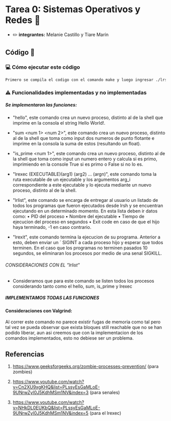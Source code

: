 # Tarea 0: Sistemas Operativos y Redes :construction:

* :pencil2: **integrantes:** Melanie Castillo y Tiare Marín

## Código :symbols:

### :computer: Cómo ejecutar este código

```bash
Primero se compila el codigo con el comando make y luego ingresar ./lrsh que es nuestro ejecutable
```

### :warning: Funcionalidades implementadas y no implementadas

##### Se implementaron las funciones:
* "hello", este comando crea un nuevo proceso, distinto al de la shell que imprime en la consola el string Hello
World!.

* "sum <num 1> <num 2>", este comando crea un nuevo proceso, distinto al de la shell que toma como input dos
numeros de punto flotante e imprime en la consola la suma de estos (resultando un float).

* "is_prime <num 1>", este comando crea un nuevo proceso, distinto al de la shell que toma como input un numero
entero y calcula si es primo, imprimiendo en la console True si es primo o False si no lo es.

* "lrexec (EXECUTABLE)(arg1) (arg2) ... (argn)", este comando toma la ruta executable de un ejecutable y los argumentos arg_i correspondiente a este ejecutable y lo ejecuta mediante un nuevo proceso, distinto al de la shell.

* "lrlist", este comando se encarga de entregar al usuario un listado de todos los programas que fueron ejecutados desde lrsh y se encuentran ejecutando en un determinado momento. En esta lista deben ir datos como:
• PID del proceso
• Nombre del ejecutable
• Tiempo de ejecucion del proceso en segundos
• Exit code en caso de que el hijo haya terminado, -1 en caso contrario.

* "lrexit", este comando termina la ejecucion de su programa. Anterior a esto, deben enviar un ´ SIGINT a cada
proceso hijo y esperar que todos terminen. En el caso que los programas no terminen pasados 10 segundos, se
eliminaran los procesos por medio de una senal SIGKILL. 

###### CONSIDERACIONES CON EL "lrlist"
* Consideramos que para este comando se listen todos los procesos considerando tanto como el hello, sum, is_prime y lrexec


##### IMPLEMENTAMOS TODAS LAS FUNCIONES


#### Consideraciones con Valgrind:
Al correr este comando no parece existir fugas de memoria como tal pero tal vez se pueda observar que exista bloques still reachable que no se han podido liberar, aun asi creemos que con la implementacion de los comandos implementados, esto no debiese ser un problema.


## Referencias

1) https://www.geeksforgeeks.org/zombie-processes-prevention/ (para zombies)

2) https://www.youtube.com/watch?v=Cn2XU9xgKHQ&list=PLssyEsGaMLoE-9UNrwZyl0J5KdhMSm1NV&index=3 (para senales)

3) https://www.youtube.com/watch?v=NHkDL0EUKbQ&list=PLssyEsGaMLoE-9UNrwZyl0J5KdhMSm1NV&index=5 (para el lrexec)

